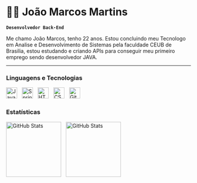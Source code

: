 # 🧑‍💻 João Marcos Martins

**`Desenvolvedor Back-End`**

Me chamo João Marcos, tenho 22 anos. Estou concluindo meu Tecnologo em Analise e Desenvolvimento de Sistemas pela faculdade CEUB de Brasilia, estou estudando e criando APIs para conseguir meu primeiro emprego sendo desenvolvedor JAVA. 

---

###  Linguagens e Tecnologias

<img align="left" alt="Java" width="30px" style="padding-right:10;" src="https://cdn.jsdelivr.net/gh/devicons/devicon/icons/java/java-original.svg"/>
<img align="left" alt="Spring" width="30px" style="padding-right:10;" src="https://cdn.jsdelivr.net/gh/devicons/devicon/icons/spring/spring-original.svg" />
<img align="left" alt="HTML" title="HTML" width="30px" style="padding-right: 10;" src="https://cdn.jsdelivr.net/gh/devicons/devicon@latest/icons/html5/html5-original.svg" />
<img align="left" alt="CSS" title="CSS" width="30px" style="padding-right: 10;" src="https://cdn.jsdelivr.net/gh/devicons/devicon@latest/icons/css3/css3-original.svg" />
<img align="left" alt="Git" title="Git" width="30px" style="padding-right: 10;" src="https://cdn.jsdelivr.net/gh/devicons/devicon@latest/icons/git/git-original.svg" />
<br/>
<br/>

###  Estatísticas

<p>
  <img 
    align="left" 
    alt="GitHub Stats" 
    height="150" 
    style="padding-right: 10;" 
    src="https://github-readme-stats.vercel.app/api?username=JoaoMMartinsDev&show_icons=true&theme=tokyonight&include_all_commits=true" 
  />

<img 
      align="left" 
      alt="GitHub Stats" 
      height="150" 
      src="https://github-readme-stats.vercel.app/api/top-langs/?username=JoaoMMartinsDev&theme=tokyonight&layout=compact&custom_title=Tecnologias&langs_count=9" 
  />

</p>
